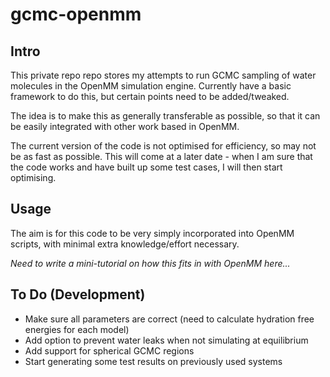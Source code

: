 # gcmc-openmm

## Intro

This private repo repo stores my attempts to run GCMC sampling of water molecules in the OpenMM simulation engine.
Currently have a basic framework to do this, but certain points need to be added/tweaked.

The idea is to make this as generally transferable as possible, so that it can be easily integrated with other work based in OpenMM.

The current version of the code is not optimised for efficiency, so may not be as fast as possible.
This will come at a later date - when I am sure that the code works and have built up some test cases, I will then start optimising.

## Usage

The aim is for this code to be very simply incorporated into OpenMM scripts, with minimal extra knowledge/effort necessary.

*Need to write a mini-tutorial on how this fits in with OpenMM here...*

## To Do (Development)
- Make sure all parameters are correct (need to calculate hydration free energies for each model)
- Add option to prevent water leaks when not simulating at equilibrium
- Add support for spherical GCMC regions
- Start generating some test results on previously used systems

